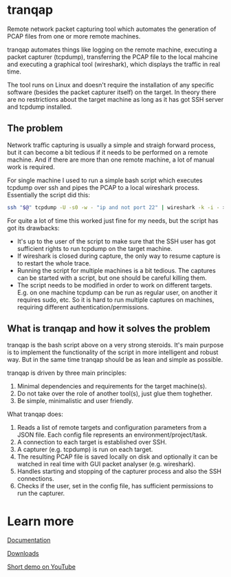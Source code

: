 # tranqap

Remote network packet capturing tool which automates the generation of PCAP files from one or more remote machines.

tranqap automates things like logging on the remote machine, executing a packet capturer (tcpdump), transferring the PCAP file to the local mahcine and executing a graphical tool (wireshark), which displays the traffic in real time.

The tool runs on Linux and doesn't require the installation of any specific software (besides the packet capturer itself) on the target. In theory there are no restrictions about the target machine as long as it has got SSH server and tcpdump installed.

## The problem
Network traffic capturing is usually a simple and straigh forward process, but it can become a bit tedious if it needs to be performed on a remote machine. And if there are more than one remote machine, a lot of manual work is required.

For single machine I used to run a simple bash script which executes tcpdump over ssh and pipes the PCAP to a local wireshark process. Essentially the script did this:

```bash
ssh "$@" tcpdump -U -s0 -w - "ip and not port 22" | wireshark -k -i - > /dev/null 2>&1 &
```

For quite a lot of time this worked just fine for my needs, but the script has got its drawbacks:
  * It's up to the user of the script to make sure that the SSH user has got sufficient rights to run tcpdump on the target machine.
  * If wireshark is closed during capture, the only way to resume capture is to restart the whole trace.
  * Running the script for multiple machines is a bit tedious. The captures can be started with a script, but one should be careful killing them.
  * The script needs to be modified in order to work on different targets. E.g. on one machine tcpdump can be run as regular user, on another it requires sudo, etc. So it is hard to run multiple captures on machines, requiring different authentication/permissions.

## What is tranqap and how it solves the problem
tranqap is the bash script above on a very strong steroids. It's main purpose is to implement the functionality of the script in more intelligent and robust way. But in the same time tranqap should be as lean and simple as possible.

tranqap is driven by three main principles:
1. Minimal dependencies and requirements for the target machine(s).
2. Do not take over the role of another tool(s), just glue them toghether.
3. Be simple, minimalistic and user friendly.

What tranqap does:
1. Reads a list of remote targets and configuration parameters from a JSON file. Each config file represents an environment/project/task.
2. A connection to each target is established over SSH.
3. A capturer (e.g. tcpdump) is run on each target.
4. The resulting PCAP file is saved locally on disk and optionally it can be watched in real time with GUI packet analyser (e.g. wireshark).
5. Handles starting and stopping of the capturer process and also the SSH connections.
6. Checks if the user, set in the config file, has sufficient permissions to run the capturer.

# Learn more
[Documentation](https://tranqap.readthedocs.io)

[Downloads](https://github.com/tdimitrov/tranqap/releases)

[Short demo on YouTube](https://youtu.be/yNIUNll4SaE)
